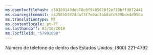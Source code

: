 ```yaml
---
ms.openlocfilehash: c58380143deb78c0f9405620f2ef78bffd072441
ms.sourcegitcommit: c4258bb5824daf3f7e0ac3bb8afc539bde4d95da
ms.translationtype: MT
ms.contentlocale: pt-PT
ms.lasthandoff: 03/16/2019
ms.locfileid: "57991098"
---
```

Número de telefone de dentro dos Estados Unidos: (800) 221-4792